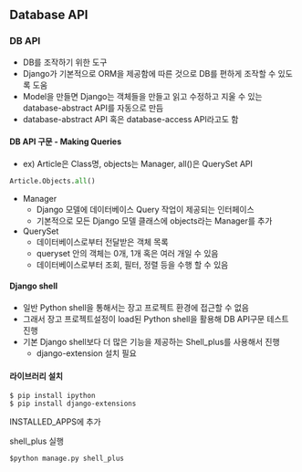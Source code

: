 ## Database API

### DB API

- DB를 조작하기 위한 도구
- Django가 기본적으로 ORM을 제공함에 따른 것으로 DB를 편하게 조작할 수 있도록 도움
- Model을 만들면 Django는 객체들을 만들고 읽고 수정하고 지울 수 있는 database-abstract API를 자동으로 만듬
- database-abstract API 혹은 database-access API라고도 함 

#### DB API 구문 - Making Queries

- ex) Article은 Class명, objects는 Manager, all()은 QuerySet API

```python
Article.Objects.all()
```

- Manager
  - Django 모델에 데이터베이스 Query 작업이 제공되는 인터페이스
  - 기본적으로 모든 Django 모델 클래스에 objects라는 Manager를 추가
- QuerySet
  - 데이터베이스로부터 전달받은 객체 목록
  - queryset 안의 객체는 0개, 1개 혹은 여러 개일 수 있음
  - 데이터베이스로부터 조회, 필터, 정렬 등을 수행 할 수 있음

#### Django shell

- 일반 Python shell을 통해서는 장고 프로젝트 환경에 접근할 수 없음
- 그래서 장고 프로젝트설정이 load된 Python shell을 활용해 DB API구문 테스트 진행
- 기본 Django shell보다 더 많은 기능을 제공하는 Shell_plus를 사용해서 진행 
  - django-extension 설치 필요 

#### 라이브러리 설치

```
$ pip install ipython
$ pip install django-extensions
```

INSTALLED_APPS에 추가

shell_plus 실행

```
$python manage.py shell_plus
```
